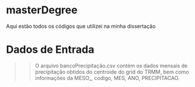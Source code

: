 # masterDegree
Aqui estão todos os códigos que utilizei na minha dissertação


# Dados de Entrada

>> O arquivo bancoPrecipitação.csv contém os dados mensais de precipitação obtidos do centroide do grid do TRMM, bem como informações da MESO_, codigo, MES, ANO, PRECIPITACAO. 

